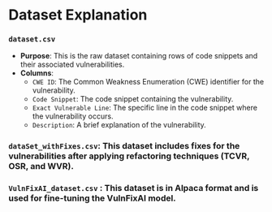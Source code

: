 # Dataset Explanation

### `dataset.csv`
- **Purpose**: This is the raw dataset containing rows of code snippets and their associated vulnerabilities.
- **Columns**:
  - `CWE ID`: The Common Weakness Enumeration (CWE) identifier for the vulnerability.
  - `Code Snippet`: The code snippet containing the vulnerability.
  - `Exact Vulnerable Line`: The specific line in the code snippet where the vulnerability occurs.
  - `Description`: A brief explanation of the vulnerability.

### `dataSet_withFixes.csv`: This dataset includes fixes for the vulnerabilities after applying refactoring techniques (TCVR, OSR, and WVR).

### `VulnFixAI_dataset.csv` : This dataset is in Alpaca format and is used for fine-tuning the VulnFixAI model.